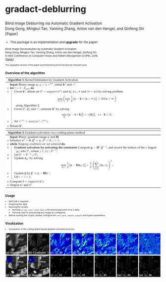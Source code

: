 # gradact-deblurring
<small>Blind Image Deblurring via Automatic Gradient Activation    
Dong Gong, Mingkui Tan, Yanning Zhang, Anton van den Hengel, and Qinfeng Shi  
[Paper]
<!-- \[[Paper](https://donggong1.github.io/publications.html)\] -->
<small>

+ This package is an implemenation and **upgrade** for the paper:

<small>Blind Image Deconvolution by Automatic Gradient Activation  
Dong Gong, Mingkui Tan, Yanning Zhang, Anton van den Hengel, Qinfeng Shi  
In IEEE Conference on Computer Vision and Pattern Recognition (CVPR), 2016.  
\[[Paper](http://openaccess.thecvf.com/content_cvpr_2016/papers/Gong_Blind_Image_Deconvolution_CVPR_2016_paper.pdf)\]
<small>

The upgraded version of the paper and theoretical proof will also be released soon. 

## Overview of the algorithm

<img src='imgs/algo1.png' width=760> 

<img src='imgs/algo2.png' width=760> 


## Usage
+ MATLAB is required.
+ Preparing the data.
+ Running the scripts:
  + Running `script_test_levin_data.m` for processing Levin et al.'s data;
  + Running `TODO` for processing any image as configured;
+ Before running the scripts, please configure the `root_path`, `inpath`, `outpath` and hyper-parameters.


## Visulization

+ Visulization of the cutting-plane based gradient activation process:
<img src='imgs/act_ites.png' width=760> 


